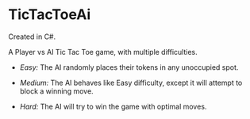 # TicTacToeAi

Created in C#.

A Player vs AI Tic Tac Toe game, with multiple difficulties.

- *Easy:* The AI randomly places their tokens in any unoccupied spot.

- *Medium:* The AI behaves like Easy difficulty, except it will attempt to block a winning move.

- *Hard:* The AI will try to win the game with optimal moves.


